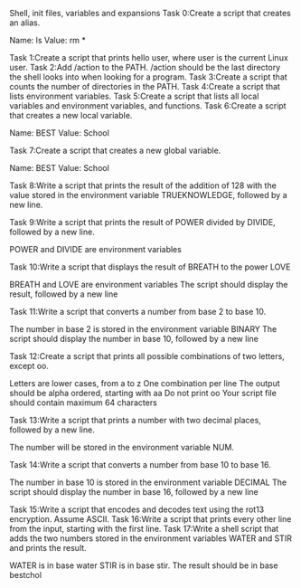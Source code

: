 Shell, init files, variables and expansions
Task 0:Create a script that creates an alias.

Name: ls
Value: rm *

Task 1:Create a script that prints hello user, where user is the current Linux user.
Task 2:Add /action to the PATH. /action should be the last directory the shell looks into when looking for a program.
Task 3:Create a script that counts the number of directories in the PATH.
Task 4:Create a script that lists environment variables.
Task 5:Create a script that lists all local variables and environment variables, and functions.
Task 6:Create a script that creates a new local variable.

Name: BEST
Value: School

Task 7:Create a script that creates a new global variable.

Name: BEST
Value: School

Task 8:Write a script that prints the result of the addition of 128 with the value stored in the environment variable TRUEKNOWLEDGE, followed by a new line.

Task 9:Write a script that prints the result of POWER divided by DIVIDE, followed by a new line.

POWER and DIVIDE are environment variables

Task 10:Write a script that displays the result of BREATH to the power LOVE

BREATH and LOVE are environment variables
The script should display the result, followed by a new line

Task 11:Write a script that converts a number from base 2 to base 10.

The number in base 2 is stored in the environment variable BINARY
The script should display the number in base 10, followed by a new line

Task 12:Create a script that prints all possible combinations of two letters, except oo.

Letters are lower cases, from a to z
One combination per line
The output should be alpha ordered, starting with aa
Do not print oo
Your script file should contain maximum 64 characters

Task 13:Write a script that prints a number with two decimal places, followed by a new line.

The number will be stored in the environment variable NUM.

Task 14:Write a script that converts a number from base 10 to base 16.

The number in base 10 is stored in the environment variable DECIMAL
The script should display the number in base 16, followed by a new line

Task 15:Write a script that encodes and decodes text using the rot13 encryption. Assume ASCII.
Task 16:Write a script that prints every other line from the input, starting with the first line.
Task 17:Write a shell script that adds the two numbers stored in the environment variables WATER and STIR and prints the result.

WATER is in base water
STIR is in base stir.
The result should be in base bestchol
